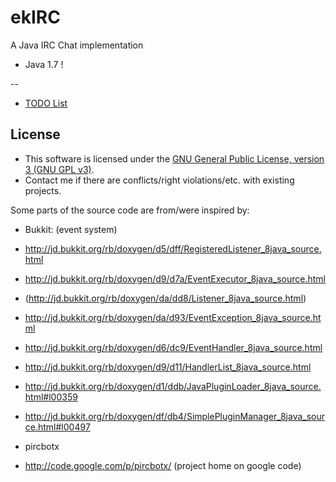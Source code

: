 ekIRC
=====

A Java IRC Chat implementation

 - Java 1.7 !

--

 - [TODO List](https://raw.github.com/Querela/ekIRC/master/TODO.txt)

## License
 - This software is licensed under the [GNU General Public License, version 3 (GNU GPL v3)](http://www.gnu.org/licenses/gpl.html).
 - Contact me if there are conflicts/right violations/etc. with existing projects.


Some parts of the source code are from/were inspired by:
 - Bukkit: (event system)
  - http://jd.bukkit.org/rb/doxygen/d5/dff/RegisteredListener_8java_source.html
  - http://jd.bukkit.org/rb/doxygen/d9/d7a/EventExecutor_8java_source.html
  - (http://jd.bukkit.org/rb/doxygen/da/dd8/Listener_8java_source.html)
  - http://jd.bukkit.org/rb/doxygen/da/d93/EventException_8java_source.html
  - http://jd.bukkit.org/rb/doxygen/d6/dc9/EventHandler_8java_source.html
  - http://jd.bukkit.org/rb/doxygen/d9/d11/HandlerList_8java_source.html
  - http://jd.bukkit.org/rb/doxygen/d1/ddb/JavaPluginLoader_8java_source.html#l00359
  - http://jd.bukkit.org/rb/doxygen/df/db4/SimplePluginManager_8java_source.html#l00497

 - pircbotx
  - http://code.google.com/p/pircbotx/ (project home on google code)
